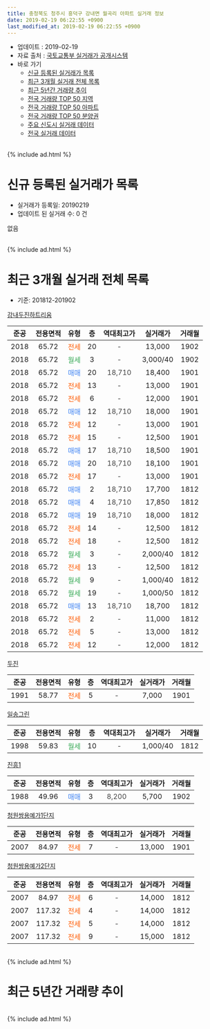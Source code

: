 ```yaml
---
title: 충청북도 청주시 흥덕구 강내면 월곡리 아파트 실거래 정보
date: 2019-02-19 06:22:55 +0900
last_modified_at: 2019-02-19 06:22:55 +0900
---
```


* 업데이트 : 2019-02-19
* 자료 출처 : [국토교통부 실거래가 공개시스템](http://rt.molit.go.kr)
* 바로 가기
    * [신규 등록된 실거래가 목록](#신규-등록된-실거래가-목록)
    * [최근 3개월 실거래 전체 목록](#최근-3개월-실거래-전체-목록)
    * [최근 5년간 거래량 추이](#최근-5년간-거래량-추이)
    * [전국 거래량 TOP 50 지역](https://inasie.github.io/apt-trade-info/최근-3개월-전국에서-가장-거래가-많이-발생한-지역)
    * [전국 거래량 TOP 50 아파트](https://inasie.github.io/apt-trade-info/최근-3개월-전국에서-가장-거래가-많이-발생한-아파트)
    * [전국 거래량 TOP 50 분양권](https://inasie.github.io/apt-trade-info/최근-3개월-전국에서-가장-거래가-많이-발생한-분양권)
    * [주요 신도시 실거래 데이터](https://inasie.github.io/apt-trade-info/주요-신도시)
    * [전국 실거래 데이터](https://inasie.github.io/apt-trade-info/전국)
<br>
{% include ad.html %}
<br>

# 신규 등록된 실거래가 목록
* 실거래가 등록일: 20190219
* 업데이트 된 실거래 수: 0 건

없음

<br>
{% include ad.html %}
<br>

# 최근 3개월 실거래 전체 목록
* 기준: 201812-201902


[강내두진하트리움](https://search.naver.com/search.naver?query=%EC%B6%A9%EC%B2%AD%EB%B6%81%EB%8F%84+%EC%B2%AD%EC%A3%BC%EC%8B%9C+%ED%9D%A5%EB%8D%95%EA%B5%AC+%EA%B0%95%EB%82%B4%EB%A9%B4+%EC%9B%94%EA%B3%A1%EB%A6%AC+%EA%B0%95%EB%82%B4%EB%91%90%EC%A7%84%ED%95%98%ED%8A%B8%EB%A6%AC%EC%9B%80)

|준공|전용면적|유형|층|역대최고가|실거래가|거래월|
|:---:|:---:|:---:|:---:|:---:|:---:|:---:|
|2018|65.72|<span style="color:#ff5a00">전세</span>|20|<span style="color:#444444">-</span>|13,000|1902|
|2018|65.72|<span style="color:#34a853">월세</span>|3|<span style="color:#444444">-</span>|3,000/40|1902|
|2018|65.72|<span style="color:#4285f3">매매</span>|20|<span style="color:#444444">18,710</span>|18,400|1901|
|2018|65.72|<span style="color:#ff5a00">전세</span>|13|<span style="color:#444444">-</span>|13,000|1901|
|2018|65.72|<span style="color:#ff5a00">전세</span>|6|<span style="color:#444444">-</span>|12,000|1901|
|2018|65.72|<span style="color:#4285f3">매매</span>|12|<span style="color:#444444">18,710</span>|18,000|1901|
|2018|65.72|<span style="color:#ff5a00">전세</span>|12|<span style="color:#444444">-</span>|13,000|1901|
|2018|65.72|<span style="color:#ff5a00">전세</span>|15|<span style="color:#444444">-</span>|12,500|1901|
|2018|65.72|<span style="color:#4285f3">매매</span>|17|<span style="color:#444444">18,710</span>|18,500|1901|
|2018|65.72|<span style="color:#4285f3">매매</span>|20|<span style="color:#444444">18,710</span>|18,100|1901|
|2018|65.72|<span style="color:#ff5a00">전세</span>|17|<span style="color:#444444">-</span>|13,000|1901|
|2018|65.72|<span style="color:#4285f3">매매</span>|2|<span style="color:#444444">18,710</span>|17,700|1812|
|2018|65.72|<span style="color:#4285f3">매매</span>|4|<span style="color:#444444">18,710</span>|17,850|1812|
|2018|65.72|<span style="color:#4285f3">매매</span>|19|<span style="color:#444444">18,710</span>|18,000|1812|
|2018|65.72|<span style="color:#ff5a00">전세</span>|14|<span style="color:#444444">-</span>|12,500|1812|
|2018|65.72|<span style="color:#ff5a00">전세</span>|18|<span style="color:#444444">-</span>|12,500|1812|
|2018|65.72|<span style="color:#34a853">월세</span>|3|<span style="color:#444444">-</span>|2,000/40|1812|
|2018|65.72|<span style="color:#ff5a00">전세</span>|13|<span style="color:#444444">-</span>|12,500|1812|
|2018|65.72|<span style="color:#34a853">월세</span>|9|<span style="color:#444444">-</span>|1,000/40|1812|
|2018|65.72|<span style="color:#34a853">월세</span>|19|<span style="color:#444444">-</span>|1,000/50|1812|
|2018|65.72|<span style="color:#4285f3">매매</span>|13|<span style="color:#444444">18,710</span>|18,700|1812|
|2018|65.72|<span style="color:#ff5a00">전세</span>|2|<span style="color:#444444">-</span>|11,000|1812|
|2018|65.72|<span style="color:#ff5a00">전세</span>|5|<span style="color:#444444">-</span>|13,000|1812|
|2018|65.72|<span style="color:#ff5a00">전세</span>|12|<span style="color:#444444">-</span>|12,000|1812|

[두진](https://search.naver.com/search.naver?query=%EC%B6%A9%EC%B2%AD%EB%B6%81%EB%8F%84+%EC%B2%AD%EC%A3%BC%EC%8B%9C+%ED%9D%A5%EB%8D%95%EA%B5%AC+%EA%B0%95%EB%82%B4%EB%A9%B4+%EC%9B%94%EA%B3%A1%EB%A6%AC+%EB%91%90%EC%A7%84)

|준공|전용면적|유형|층|역대최고가|실거래가|거래월|
|:---:|:---:|:---:|:---:|:---:|:---:|:---:|
|1991|58.77|<span style="color:#ff5a00">전세</span>|5|<span style="color:#444444">-</span>|7,000|1901|

[일송그린](https://search.naver.com/search.naver?query=%EC%B6%A9%EC%B2%AD%EB%B6%81%EB%8F%84+%EC%B2%AD%EC%A3%BC%EC%8B%9C+%ED%9D%A5%EB%8D%95%EA%B5%AC+%EA%B0%95%EB%82%B4%EB%A9%B4+%EC%9B%94%EA%B3%A1%EB%A6%AC+%EC%9D%BC%EC%86%A1%EA%B7%B8%EB%A6%B0)

|준공|전용면적|유형|층|역대최고가|실거래가|거래월|
|:---:|:---:|:---:|:---:|:---:|:---:|:---:|
|1998|59.83|<span style="color:#34a853">월세</span>|10|<span style="color:#444444">-</span>|1,000/40|1812|

[진흥1](https://search.naver.com/search.naver?query=%EC%B6%A9%EC%B2%AD%EB%B6%81%EB%8F%84+%EC%B2%AD%EC%A3%BC%EC%8B%9C+%ED%9D%A5%EB%8D%95%EA%B5%AC+%EA%B0%95%EB%82%B4%EB%A9%B4+%EC%9B%94%EA%B3%A1%EB%A6%AC+%EC%A7%84%ED%9D%A51)

|준공|전용면적|유형|층|역대최고가|실거래가|거래월|
|:---:|:---:|:---:|:---:|:---:|:---:|:---:|
|1988|49.96|<span style="color:#4285f3">매매</span>|3|<span style="color:#444444">8,200</span>|5,700|1902|

[청원쌍용예가1단지](https://search.naver.com/search.naver?query=%EC%B6%A9%EC%B2%AD%EB%B6%81%EB%8F%84+%EC%B2%AD%EC%A3%BC%EC%8B%9C+%ED%9D%A5%EB%8D%95%EA%B5%AC+%EA%B0%95%EB%82%B4%EB%A9%B4+%EC%9B%94%EA%B3%A1%EB%A6%AC+%EC%B2%AD%EC%9B%90%EC%8C%8D%EC%9A%A9%EC%98%88%EA%B0%801%EB%8B%A8%EC%A7%80)

|준공|전용면적|유형|층|역대최고가|실거래가|거래월|
|:---:|:---:|:---:|:---:|:---:|:---:|:---:|
|2007|84.97|<span style="color:#ff5a00">전세</span>|7|<span style="color:#444444">-</span>|13,000|1901|

[청원쌍용예가2단지](https://search.naver.com/search.naver?query=%EC%B6%A9%EC%B2%AD%EB%B6%81%EB%8F%84+%EC%B2%AD%EC%A3%BC%EC%8B%9C+%ED%9D%A5%EB%8D%95%EA%B5%AC+%EA%B0%95%EB%82%B4%EB%A9%B4+%EC%9B%94%EA%B3%A1%EB%A6%AC+%EC%B2%AD%EC%9B%90%EC%8C%8D%EC%9A%A9%EC%98%88%EA%B0%802%EB%8B%A8%EC%A7%80)

|준공|전용면적|유형|층|역대최고가|실거래가|거래월|
|:---:|:---:|:---:|:---:|:---:|:---:|:---:|
|2007|84.97|<span style="color:#ff5a00">전세</span>|6|<span style="color:#444444">-</span>|14,000|1812|
|2007|117.32|<span style="color:#ff5a00">전세</span>|4|<span style="color:#444444">-</span>|14,000|1812|
|2007|117.32|<span style="color:#ff5a00">전세</span>|5|<span style="color:#444444">-</span>|14,000|1812|
|2007|117.32|<span style="color:#ff5a00">전세</span>|9|<span style="color:#444444">-</span>|15,000|1812|


<br>
{% include ad.html %}
<br>

# 최근 5년간 거래량 추이


<div style="width:100%;">
    <canvas id="deal_progress" height="200"></canvas>
</div>

<script>
new Chart(document.getElementById("deal_progress"), {
    type: 'line',
    data: {
        labels: ['201402','201403','201404','201405','201406','201407','201408','201409','201410','201411','201412','201501','201502','201503','201504','201505','201506','201507','201508','201509','201510','201511','201512','201601','201602','201603','201604','201605','201606','201607','201608','201609','201610','201611','201612','201701','201702','201703','201704','201705','201706','201707','201708','201709','201710','201711','201712','201801','201802','201803','201804','201805','201806','201807','201808','201809','201810','201811','201812','201901','201902'],
        datasets: [{
            label: '매매',
            pointRadius: 1,
            data: [4, 5, 5, 4, 2, 0, 1, 2, 3, 7, 3, 5, 2, 3, 7, 2, 3, 3, 7, 2, 1, 3, 3, 2, 5, 4, 5, 5, 8, 0, 5, 4, 1, 5, 2, 1, 4, 0, 2, 4, 4, 4, 3, 2, 2, 2, 4, 8, 10, 3, 6, 3, 7, 1, 3, 10, 14, 6, 4, 4, 1],
            borderColor: "rgba(255, 201, 14, 1)",
            backgroundColor: "rgba(255, 201, 14, 0.5)",
            fill: false,
            lineTension: 0
        },{
            label: '전월세',
            pointRadius: 1,
            data: [6, 12, 2, 2, 1, 1, 2, 3, 4, 5, 1, 6, 1, 5, 3, 2, 5, 1, 5, 1, 4, 2, 2, 4, 1, 7, 4, 3, 3, 4, 4, 0, 4, 3, 1, 4, 4, 1, 0, 4, 0, 3, 1, 3, 1, 5, 2, 1, 6, 3, 1, 2, 3, 3, 7, 5, 14, 11, 14, 7, 2],
            borderColor: "rgba(0, 141, 185, 1)",
            backgroundColor: "rgba(0, 141, 185, 0.5)",
            fill: false,
            lineTension: 0
        }
        ]
    },
    options: {
        responsive: true,
        title: {
            display: false
        },
        tooltips: {
            mode: 'index',
            intersect: false
        },
        hover: {
            mode: 'nearest',
            intersect: true
        },
        scales: {
            xAxes: [{
                display: true,
                scaleLabel: {
                    display: true,
                    labelString: '년/월'
                }
            }],
            yAxes: [{
                display: true,
                ticks: {
                    suggestedMin: 0,
                },
                scaleLabel: {
                    display: true,
                    labelString: '실거래 수'
                }
            }]
        }
    }
});

</script>


<br>
{% include ad.html %}
<br>

